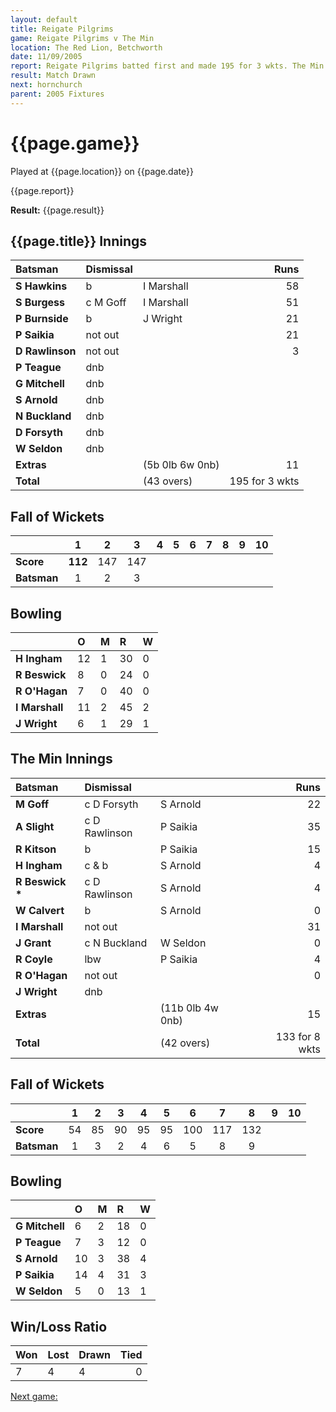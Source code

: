 ```yaml
---
layout: default
title: Reigate Pilgrims
game: Reigate Pilgrims v The Min
location: The Red Lion, Betchworth
date: 11/09/2005
report: Reigate Pilgrims batted first and made 195 for 3 wkts. The Min replied with 133 for 8 wkts
result: Match Drawn
next: hornchurch
parent: 2005 Fixtures
---
```


# {{page.game}}

Played at {{page.location}} on {{page.date}}

{{page.report}}

**Result:** {{page.result}}

## {{page.title}} Innings

| Batsman | Dismissal |  | Runs |
|:---|:---|---|---:|
| **S Hawkins** | b | I Marshall | 58 |
| **S Burgess** | c M Goff | I Marshall | 51 |
| **P Burnside** | b | J Wright | 21 |
| **P Saikia** | not out |  | 21 |
| **D Rawlinson** | not out |  | 3 |
| **P Teague** | dnb |  |  |
| **G Mitchell** | dnb |  |  |
| **S Arnold** | dnb |  |  |
| **N Buckland** | dnb |  |  |
| **D Forsyth** | dnb |  |  |
| **W Seldon** | dnb |  |  |
| **Extras** | | (5b 0lb 6w 0nb) | 11 |
| **Total** | | (43 overs) | 195 for 3 wkts |

## Fall of Wickets

| | 1 | 2 | 3 | 4 | 5 | 6 | 7 | 8 | 9 | 10 |
|---|:---:|:---:|:---:|:---:|:---:|:---:|:---:|:---:|:---:|:---:|
| **Score** | **112** | 147 | 147 |  |  |  |  |  |  |  |
| **Batsman** | 1 | 2 | 3 |  |  |  |  |  |  |  |

## Bowling

| | O | M | R | W |
|---|:---|:---|:---|:---|
| **H Ingham** | 12 | 1 | 30 | 0 |
| **R Beswick** | 8 | 0 | 24 | 0 |
| **R O'Hagan** | 7 | 0 | 40 | 0 |
| **I Marshall** | 11 | 2 | 45 | 2 |
| **J Wright** | 6 | 1 | 29 | 1 |

## The Min Innings

| Batsman | Dismissal |  | Runs |
|:---|:---|---|---:|
| **M Goff** | c D Forsyth | S Arnold | 22 |
| **A Slight** | c D Rawlinson | P Saikia | 35 |
| **R Kitson** | b | P Saikia | 15 |
| **H Ingham** | c & b | S Arnold | 4 |
| **R Beswick &#42;** | c D Rawlinson | S Arnold | 4 |
| **W Calvert** | b | S Arnold | 0 |
| **I Marshall** | not out |  | 31 |
| **J Grant** | c N Buckland | W Seldon | 0 |
| **R Coyle** | lbw | P Saikia | 4 |
| **R O'Hagan** | not out |  | 0 |
| **J Wright** |dnb |  |  |
| **Extras** | | (11b 0lb 4w 0nb) | 15 |
| **Total** | | (42 overs) | 133 for 8 wkts |

## Fall of Wickets

| | 1 | 2 | 3 | 4 | 5 | 6 | 7 | 8 | 9 | 10 |
|---|:---:|:---:|:---:|:---:|:---:|:---:|:---:|:---:|:---:|:---:|
| **Score** | 54 | 85 | 90 | 95 | 95 | 100 | 117 | 132 |  |  |
| **Batsman** | 1 | 3 | 2 | 4 | 6 | 5 | 8 | 9 |  |  |

## Bowling

| | O | M | R | W |
|---|:---|:---|:---|:---|
| **G Mitchell** | 6 | 2 | 18 | 0 |
| **P Teague** | 7 | 3 | 12 | 0 |
| **S Arnold** | 10 | 3 | 38 | 4 |
| **P Saikia** | 14 | 4 | 31 | 3 |
| **W Seldon** | 5 | 0 | 13 | 1 |

## Win/Loss Ratio

| Won | Lost | Drawn | Tied |
|:---|:---|:---|---:|
| 7 | 4 | 4 | 0 |

[Next game:]({{page.next}})
